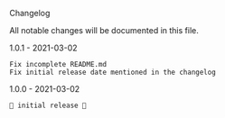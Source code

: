 Changelog

All notable changes will be documented in this file.   

1.0.1 - 2021-03-02

    Fix incomplete README.md   
    Fix initial release date mentioned in the changelog

    
1.0.0 - 2021-03-02

    🎉 initial release 🎉
